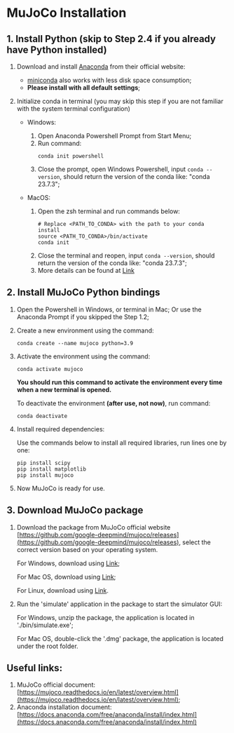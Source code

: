 # MuJoCo Installation

## 1. Install Python (skip to Step 2.4 if you already have Python installed)
1. Download and install [Anaconda](https://www.anaconda.com/download) from their official website: 

   * [miniconda](https://docs.conda.io/projects/miniconda/en/latest/) also works with less disk space consumption;
   * **Please install with all default settings**;
2. Initialize conda in terminal (you may skip this step if you are not familiar with the system terminal configuration)
   
   * Windows: 
  
     1. Open Anaconda Powershell Prompt from Start Menu;
     2. Run command:
		```
		conda init powershell
		```
     3. Close the prompt, open Windows Powershell, input `conda --version`, should return the version of the conda like: "conda 23.7.3";
   * MacOS:
  
     1. Open the zsh terminal and run commands below:
		```
		# Replace <PATH_TO_CONDA> with the path to your conda install
		source <PATH_TO_CONDA>/bin/activate
		conda init
		```
     2. Close the terminal and reopen, input `conda --version`, should return the version of the conda like: "conda 23.7.3";
     3. More details can be found at [Link](https://docs.anaconda.com/free/anaconda/install/mac-os/#:~:text=If%20you%20are%20on%20macOS,!%E2%80%9D)

<div class="page"/>

## 2. Install MuJoCo Python bindings
1. Open the Powershell in Windows, or terminal in Mac; Or use the Anaconda Prompt if you skipped the Step 1.2;
2. Create a new environment using the command:
	```
	conda create --name mujoco python=3.9
	```
3. Activate the environment using the command:
	```
	conda activate mujoco
	```
	**You should run this command to activate the environment every time when a new terminal is opened.**

	To deactivate the environment **(after use, not now)**, run command:
	```
	conda deactivate
	```

4. Install required dependencies:

	Use the commands below to install all required libraries, run lines one by one:
	```
	pip install scipy
	pip install matplotlib
	pip install mujoco
	```
5. Now MuJoCo is ready for use.

## 3. Download MuJoCo package
1. Download the package from MuJoCo official website [https://github.com/google-deepmind/mujoco/releases](https://github.com/google-deepmind/mujoco/releases), select the correct version based on your operating system.

   For Windows, download using [Link](https://github.com/google-deepmind/mujoco/releases/download/2.3.7/mujoco-2.3.7-windows-x86_64.zip);
   
   For Mac OS, download using [Link](https://github.com/google-deepmind/mujoco/releases/download/2.3.7/mujoco-2.3.7-macos-universal2.dmg);
   
   For Linux, download using [Link](https://github.com/google-deepmind/mujoco/releases/download/2.3.7/mujoco-2.3.7-linux-aarch64.tar.gz).

2. Run the 'simulate' application in the package to start the simulator GUI:
   
   For Windows, unzip the package, the application is located in './bin/simulate.exe';

   For Mac OS, double-click the '.dmg' package, the application is located under the root folder.

## Useful links:
1. MuJoCo official document: [https://mujoco.readthedocs.io/en/latest/overview.html](https://mujoco.readthedocs.io/en/latest/overview.html);
2. Anaconda installation document: [https://docs.anaconda.com/free/anaconda/install/index.html](https://docs.anaconda.com/free/anaconda/install/index.html)
